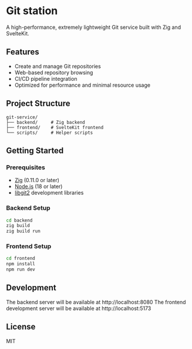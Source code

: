 # Git station

A high-performance, extremely lightweight Git service built with Zig and SvelteKit.

## Features

- Create and manage Git repositories
- Web-based repository browsing
- CI/CD pipeline integration
- Optimized for performance and minimal resource usage

## Project Structure

```
git-service/
├── backend/     # Zig backend
├── frontend/    # SvelteKit frontend
└── scripts/     # Helper scripts
```

## Getting Started

### Prerequisites

- [Zig](https://ziglang.org/) (0.11.0 or later)
- [Node.js](https://nodejs.org/) (18 or later)
- [libgit2](https://libgit2.org/) development libraries

### Backend Setup

```bash
cd backend
zig build
zig build run
```

### Frontend Setup

```bash
cd frontend
npm install
npm run dev
```

## Development

The backend server will be available at http://localhost:8080
The frontend development server will be available at http://localhost:5173

## License

MIT